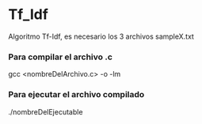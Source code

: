 # Tf_Idf
Algoritmo Tf-Idf, es necesario los 3 archivos sampleX.txt

### Para compilar el archivo .c
gcc <nombreDelArchivo.c> -o <nombreDelEjecutable> -lm

### Para ejecutar el archivo compilado
./nombreDelEjecutable 
 
